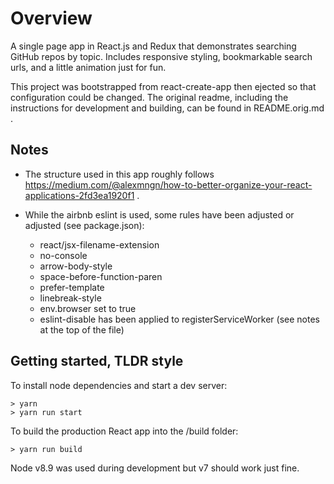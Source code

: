 # Overview

A single page app in React.js and Redux that demonstrates searching GitHub repos by topic. Includes
responsive styling, bookmarkable search urls, and a little animation just for fun.

This project was bootstrapped from react-create-app then ejected so that configuration could be
changed. The original readme, including the instructions for development and building, can be found
in README.orig.md .

## Notes

* The structure used in this app roughly follows https://medium.com/@alexmngn/how-to-better-organize-your-react-applications-2fd3ea1920f1 .

* While the airbnb eslint is used, some rules have been adjusted or adjusted (see package.json):
  * react/jsx-filename-extension
  * no-console
  * arrow-body-style
  * space-before-function-paren
  * prefer-template
  * linebreak-style
  * env.browser set to true
  * eslint-disable has been applied to registerServiceWorker (see notes at the top of the file)

## Getting started, TLDR style

To install node dependencies and start a dev server:

    > yarn
    > yarn run start

To build the production React app into the /build folder:

    > yarn run build

Node v8.9 was used during development but v7 should work just fine.
